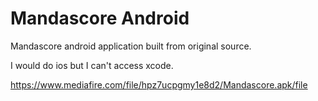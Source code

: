 # Mandascore Android
Mandascore android application built from original source.

I would do ios but I can't access xcode.

https://www.mediafire.com/file/hpz7ucpgmy1e8d2/Mandascore.apk/file
